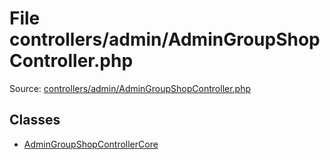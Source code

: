 File controllers/admin/AdminGroupShopController.php
=========

Source: [controllers/admin/AdminGroupShopController.php](https://github.com/PrestaShop/PrestaShop/blob/1.5.0.5/controllers/admin/AdminGroupShopController.php)


Classes
-------

* [AdminGroupShopControllerCore](class.AdminGroupShopControllerCore.md)

